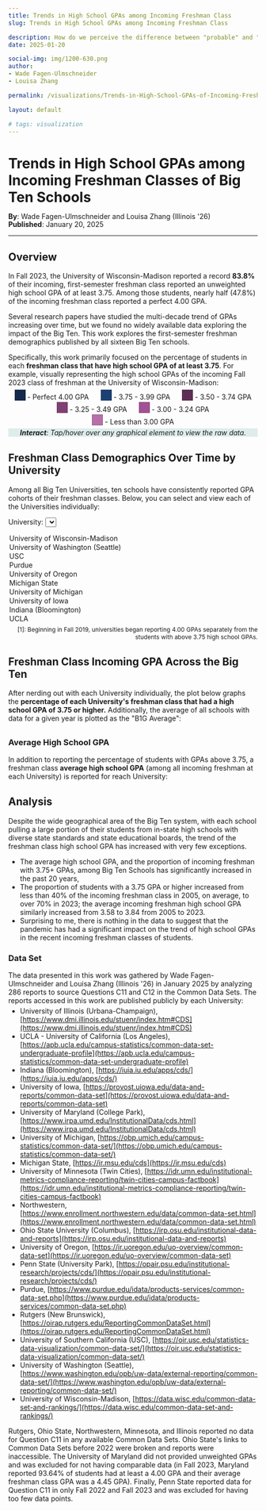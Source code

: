 ```yaml
---
title: Trends in High School GPAs among Incoming Freshman Class
slug: Trends in High School GPAs among Incoming Freshman Class

description: How do we perceive the difference between "probable" and "likely"?
date: 2025-01-20

social-img: img/1200-630.png
author:
- Wade Fagen-Ulmschneider
- Louisa Zhang

permalink: /visualizations/Trends-in-High-School-GPAs-of-Incoming-Freshman/

layout: default

# tags: visualization
---
```


<h1>Trends in High School GPAs among Incoming Freshman Classes of Big Ten Schools</h1>
<div style="font-size: 14px; margin-top: -4px; line-height: 16px;">
  <b>By</b>:  Wade Fagen-Ulmschneider and Louisa Zhang (Illinois '26)<br>
  <b>Published</b>: January 20, 2025
</div>

<hr>

## Overview

In Fall 2023, the University of Wisconsin-Madison reported a record <b>83.8%</b> of their incoming,
first-semester freshman class reported an unweighted high school GPA of at least 3.75.  Among those
students, nearly half (47.8%) of the incoming freshman class reported a perfect 4.00 GPA.

Several research papers have studied the multi-decade trend of GPAs increasing over time, but we found
no widely available data exploring the impact of the Big Ten.  This work explores the first-semester freshman demographics published by all sixteen Big Ten schools.

Specifically, this work primarily focused on the percentage of students in each <b>freshman class that have high school GPA of at least 3.75</b>.  For example, visually representing the high school GPAs of the incoming Fall 2023 class of freshman at the University of Wisconsin-Madison:

<div id="chart-1" style="margin-bottom: 2px; margin-top: -10px;"></div>

<style>
.box {
  display: inline-block;
  width: 20px;
  height: 20px;
  border: 1px solid rgba(0, 0, 0, .2);
  position: relative;
  top: 2px;
}

.legend {
  display: inline-block;
  padding-left: 10px;
  padding-right: 10px;
}

svg .tick {
  font-size: 14px;
  font-family: Lato, sans-serif;
}

.d3-tip {
  max-width: 300px;
}
</style>

<div style="text-align: center">
<div class="legend"><div class="box" style="background-color: hsl(216 59.6% 18.4%);"></div> - Perfect 4.00 GPA</div>
<div class="legend"><div class="box" style="background-color: hsl(216 59.6% 28.4%);"></div> - 3.75 - 3.99 GPA</div>
<div class="legend"><div class="box" style="background-color: hsl(311 33.3% 27.6%);"></div> - 3.50 - 3.74 GPA</div>
<div class="legend"><div class="box" style="background-color: hsl(311 33.3% 37.6%);"></div> - 3.25 - 3.49 GPA</div>
<div class="legend"><div class="box" style="background-color: hsl(311 33.3% 47.6%);"></div> - 3.00 - 3.24 GPA</div>
<div class="legend"><div class="box" style="background-color: hsl(311 33.3% 57.6%);"></div> - Less than 3.00 GPA</div>
</div>

<div style="clear: both; margin-bottom: 5px;"></div>

<div style="font-style: italic; text-align: center; background-color: hsl(173, 30%, 90%); margin-bottom: 30px;">
  <b>Interact</b>: Tap/hover over any graphical element to view the raw data.
</div>


## Freshman Class Demographics Over Time by University

Among all Big Ten Universities, ten schools have consistently reported GPA cohorts of their freshman classes.  Below, you can select and view each of the Universities individually:

University: 
<select id="uni-selection" onchange="uniChange()">
  <option value="University of Wisconsin-Madison">University of Wisconsin-Madison</option>
  <option value="University of Washington (Seattle)">University of Washington (Seattle)</option>
  <option value="USC">USC</option>
  <option value="Purdue">Purdue</option>
  <option value="University of Oregon">University of Oregon</option>
  <option value="Michigan State">Michigan State</option>
  <option value="University of Michigan">University of Michigan</option>
  <option value="University of Iowa">University of Iowa</option>
  <option value="Indiana (Bloomington)">Indiana (Bloomington)</option>
  <option value="UCLA">UCLA</option>
</select>

<div id="chart" style="margin-bottom: 5px"></div>

<div style="font-size: 12px; margin-bottom: 30px; text-align: right;">
  [1]: Beginning in Fall 2019, universities began reporting 4.00 GPAs separately from the students with above 3.75 high school GPAs.
</div>


## Freshman Class Incoming GPA Across the Big Ten

After nerding out with each University individually, the plot below graphs the <b>percentage of each University's freshman class that had a high school GPA of 3.75 or higher.</b>  Additionally, the average of all schools with data for a given year is plotted as the "B1G Average":

<div id="chart-line" style="margin-bottom: 30px"></div>


### Average High School GPA

In addition to reporting the percentage of students with GPAs above 3.75, a freshman class <b>average high school GPA</b> (among all incoming freshman at each University) is reported for reach University:

<div id="chart-line-gpa" style="margin-bottom: 30px"></div>


## Analysis

Despite the wide geographical area of the Big Ten system, with each school pulling a large portion of their students from in-state high schools with diverse state standards and state educational boards, the trend of the freshman class high school GPA has increased with very few exceptions.

- The average high school GPA, and the proportion of incoming freshman with 3.75+ GPAs, among Big Ten Schools has significantly increased in the past 20 years,
- The proportion of students with a 3.75 GPA or higher increased from less than 40% of the incoming freshman class in 2005, on average, to over 70% in 2023; the average incoming freshman high school GPA similarly increased from 3.58 to 3.84 from 2005 to 2023.
- Surprising to me, there is nothing in the data to suggest that the pandemic has had a significant impact on the trend of high school GPAs in the recent incoming freshman classes of students.


### Data Set

The data presented in this work was gathered by Wade Fagen-Ulmschneider and Louisa Zhang (Illinois '26) in January 2025 by analyzing 286 reports to source Questions C11 and C12 in the Common Data Sets.  The reports accessed in this work are published publicly by each University:

<div style="font-size: 14px; margin-top: -10px;">

- University of Illinois (Urbana-Champaign), [https://www.dmi.illinois.edu/stuenr/index.htm#CDS](https://www.dmi.illinois.edu/stuenr/index.htm#CDS)
- UCLA - University of California (Los Angeles), [https://apb.ucla.edu/campus-statistics/common-data-set-undergraduate-profile](https://apb.ucla.edu/campus-statistics/common-data-set-undergraduate-profile)
- Indiana (Bloomington), [https://iuia.iu.edu/apps/cds/](https://iuia.iu.edu/apps/cds/)
- University of Iowa, [https://provost.uiowa.edu/data-and-reports/common-data-set](https://provost.uiowa.edu/data-and-reports/common-data-set)
- University of Maryland (College Park), [https://www.irpa.umd.edu/InstitutionalData/cds.html](https://www.irpa.umd.edu/InstitutionalData/cds.html)
- University of Michigan, [https://obp.umich.edu/campus-statistics/common-data-set/](https://obp.umich.edu/campus-statistics/common-data-set/)
- Michigan State, [https://ir.msu.edu/cds](https://ir.msu.edu/cds)
- University of Minnesota (Twin Cities), [https://idr.umn.edu/institutional-metrics-compliance-reporting/twin-cities-campus-factbook](https://idr.umn.edu/institutional-metrics-compliance-reporting/twin-cities-campus-factbook)
- Northwestern, [https://www.enrollment.northwestern.edu/data/common-data-set.html](https://www.enrollment.northwestern.edu/data/common-data-set.html)
- Ohio State University (Columbus), [https://irp.osu.edu/institutional-data-and-reports](https://irp.osu.edu/institutional-data-and-reports)
- University of Oregon, [https://ir.uoregon.edu/uo-overview/common-data-set](https://ir.uoregon.edu/uo-overview/common-data-set)
- Penn State (University Park), [https://opair.psu.edu/institutional-research/projects/cds/](https://opair.psu.edu/institutional-research/projects/cds/)
- Purdue, [https://www.purdue.edu/idata/products-services/common-data-set.php](https://www.purdue.edu/idata/products-services/common-data-set.php)
- Rutgers (New Brunswick), [https://oirap.rutgers.edu/ReportingCommonDataSet.html](https://oirap.rutgers.edu/ReportingCommonDataSet.html)
- University of Southern California (USC), [https://oir.usc.edu/statistics-data-visualization/common-data-set/](https://oir.usc.edu/statistics-data-visualization/common-data-set/)
- University of Washington (Seattle), [https://www.washington.edu/opb/uw-data/external-reporting/common-data-set/](https://www.washington.edu/opb/uw-data/external-reporting/common-data-set/)
- University of Wisconsin-Madison, [https://data.wisc.edu/common-data-set-and-rankings/](https://data.wisc.edu/common-data-set-and-rankings/)

Rutgers, Ohio State, Northwestern, Minnesota, and Illinois reported no data for Question C11 in any available Common Data Sets.  Ohio State's links to Common Data Sets before 2022 were broken and reports were inaccessible.  The University of Maryland did not provided unweighted GPAs and was excluded for not having comparable data (in Fall 2023, Maryland reported 93.64% of students had at least a 4.00 GPA and their average freshman class GPA was a 4.45 GPA).  Finally, Penn State reported data for Question C11 in only Fall 2022 and Fall 2023 and was excluded for having too few data points.

</div>








<script src="https://code.jquery.com/jquery-3.4.1.min.js" integrity="sha256-CSXorXvZcTkaix6Yvo6HppcZGetbYMGWSFlBw8HfCJo=" crossorigin="anonymous"></script>
<script src="https://cdnjs.cloudflare.com/ajax/libs/d3/5.9.7/d3.min.js"></script>
<script src="/static/js/d3-tip.js"></script>
<script src="viz.js"></script>
